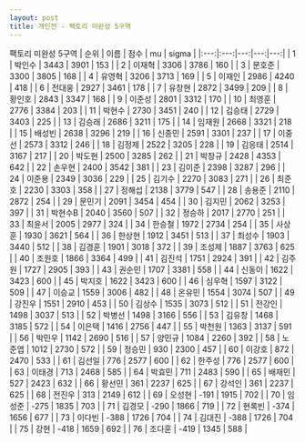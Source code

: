 ```yaml
---
layout: post
title: 개인전 - 팩토리 미완성 5구역
---
```


팩토리 미완성 5구역
| 순위 | 이름 | 점수 | mu | sigma |
|:---:|:---:|---:|---:|---:|
| 1 | 박인수 | 3443 | 3901 | 153 |
| 2 | 이재혁 | 3306 | 3786 | 160 |
| 3 | 문호준 | 3300 | 3805 | 168 |
| 4 | 유영혁 | 3206 | 3713 | 169 |
| 5 | 이재인 | 2986 | 4240 | 418 |
| 6 | 전대웅 | 2927 | 3461 | 178 |
| 7 | 유창현 | 2872 | 3499 | 209 |
| 8 | 황인호 | 2843 | 3347 | 168 |
| 9 | 이준성 | 2801 | 3312 | 170 |
| 10 | 최영훈 | 2776 | 3384 | 203 |
| 11 | 박현수 | 2730 | 3451 | 240 |
| 12 | 김승태 | 2729 | 3403 | 225 |
| 13 | 김승래 | 2686 | 3211 | 175 |
| 14 | 임재원 | 2668 | 3321 | 218 |
| 15 | 배성빈 | 2638 | 3296 | 219 |
| 16 | 신종민 | 2591 | 3301 | 237 |
| 17 | 이중선 | 2573 | 3312 | 246 |
| 18 | 김정제 | 2522 | 3205 | 228 |
| 19 | 김응태 | 2514 | 3167 | 217 |
| 20 | 박도현 | 2500 | 3285 | 262 |
| 21 | 박창규 | 2428 | 4353 | 642 |
| 22 | 손우현 | 2400 | 3542 | 381 |
| 23 | 김이준 | 2398 | 3287 | 296 |
| 24 | 이준용 | 2349 | 3036 | 229 |
| 25 | 김기수 | 2270 | 3083 | 271 |
| 26 | 최준호 | 2230 | 3303 | 358 |
| 27 | 정해섭 | 2138 | 3779 | 547 |
| 28 | 송용준 | 2110 | 2872 | 254 |
| 29 | 문민기 | 2091 | 3454 | 454 |
| 30 | 김지민 | 2062 | 3253 | 397 |
| 31 | 박현수B | 2040 | 3560 | 507 |
| 32 | 정승하 | 2017 | 2770 | 251 |
| 33 | 최윤서 | 2005 | 2977 | 324 |
| 34 | 한승철 | 1972 | 2734 | 254 |
| 35 | 사상훈 | 1930 | 3621 | 564 |
| 36 | 한상현 | 1912 | 3451 | 513 |
| 37 | 최성수 | 1903 | 3440 | 512 |
| 38 | 김경훈 | 1901 | 3018 | 372 |
| 39 | 조성제 | 1887 | 3763 | 625 |
| 40 | 조원호 | 1866 | 3364 | 499 |
| 41 | 김진석 | 1751 | 2924 | 391 |
| 42 | 김주원 | 1727 | 2905 | 393 |
| 43 | 권순민 | 1707 | 3381 | 558 |
| 44 | 신동이 | 1622 | 3423 | 600 |
| 45 | 박지호 | 1622 | 3423 | 600 |
| 46 | 심우혁 | 1597 | 3122 | 509 |
| 47 | 이승교 | 1559 | 3006 | 482 |
| 48 | 온유민 | 1554 | 3074 | 507 |
| 49 | 강진우 | 1551 | 2910 | 453 |
| 50 | 김상수 | 1535 | 3073 | 512 |
| 51 | 전강인 | 1498 | 3037 | 513 |
| 52 | 박병선 | 1498 | 3166 | 556 |
| 53 | 김유창 | 1468 | 3185 | 572 |
| 54 | 이은택 | 1416 | 2756 | 447 |
| 55 | 박천원 | 1363 | 3137 | 591 |
| 56 | 박민우 | 1142 | 2690 | 516 |
| 57 | 양민규 | 1084 | 2260 | 392 |
| 58 | 노준엽 | 1012 | 2730 | 572 |
| 59 | 정승민 | 930 | 2300 | 457 |
| 60 | 이강호 | 872 | 2470 | 533 |
| 61 | 김선일 | 776 | 2577 | 600 |
| 62 | 한주성 | 776 | 2577 | 600 |
| 63 | 이태경 | 713 | 2468 | 585 |
| 64 | 박효민 | 711 | 2483 | 590 |
| 65 | 배재민 | 527 | 2423 | 632 |
| 66 | 황선민 | 361 | 2237 | 625 |
| 67 | 강석인 | 361 | 2237 | 625 |
| 68 | 전진우 | 313 | 2149 | 612 |
| 69 | 오성현 | -191 | 1915 | 702 |
| 70 | 임성준 | -275 | 1835 | 703 |
| 71 | 김경모 | -290 | 1866 | 719 |
| 72 | 현록빈 | -374 | 1656 | 677 |
| 73 | 이다빈 | -388 | 1726 | 704 |
| 74 | 김대진 | -388 | 1726 | 704 |
| 75 | 강현 | -418 | 1659 | 692 |
| 76 | 조다훈 | -419 | 1345 | 588 |
